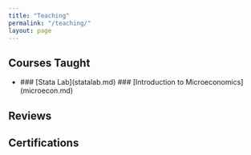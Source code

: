 ```yaml
---
title: "Teaching"
permalink: "/teaching/"
layout: page
---
```


## Courses Taught
<ul>
  <li>
    ### [Stata Lab](statalab.md)
    ### [Introduction to Microeconomics](microecon.md)
  </li>
</ul>


## Reviews

## Certifications
